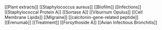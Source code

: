 [[Plant extracts]]
[[Staphylococcus aureus]]
[[Biofilm]]
[[Infections]]
[[Staphylococcal Protein A]]
[[Sortase A]]
[[Viburnum Opulus]]
[[Cell Membrane Lipids]]
[[Migraine]]
[[calcitonin-gene-related peptide]]
[[Erenumab]]
[[Treatment]]
[[Forsythoside A]]
[[Avian Infectious Bronchitis]]
